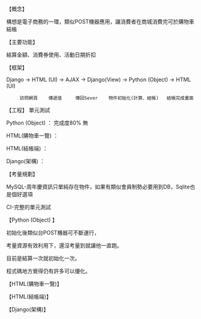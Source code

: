 【概念】

構想是電子商務的一環，類似POST機器應用，讓消費者在商城消費完可於購物車結帳

【主要功能】

結算金額、消費券使用、活動日期折扣

【框架】

Django → HTML (UI) → AJAX →  Django(View) →   Python (Object)    →    HTML (UI)

         訪問網頁    傳遞值     傳回Sever    物件初始化(計算、結帳)   結帳完成畫面
         
         
         
         
【工程】                                單元測試

Python (Object) ： 完成度80%               無

HTML(購物車一覽) ：

HTML(結帳端)     ：

Django(架構)     ：



【考量規劃】

MySQL-周年慶資訊只單純存在物件，如果有類似會員制勢必要用到DB，Sqlite也是個好選項

CI-完整的單元測試



【Python (Object) 】

初始化後類似台POST機器可不斷運行，

考量資源有效利用下，還沒考量到就讓他一直跑。

目前是結算一次就初始化一次。

程式碼地方覺得仍有許多可以優化。



【HTML(購物車一覽)】


【HTML(結帳端)】


【Django(架構)】
